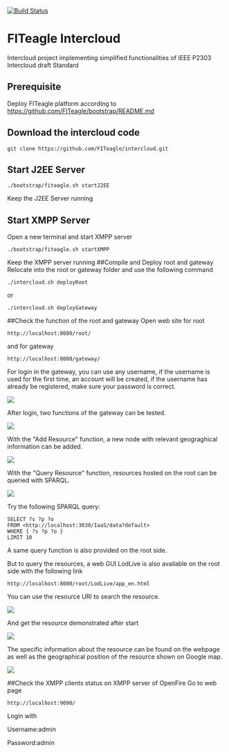 [![Build Status](https://travis-ci.org/FITeagle/intercloud.svg?branch=master)](https://travis-ci.org/FITeagle/intercloud)

# FITeagle Intercloud

Intercloud project implementing simplified functionalities of IEEE P2303 Intercloud draft Standard

## Prerequisite
Deploy FITeagle platform according to https://github.com/FITeagle/bootstrap/README.md

## Download the intercloud code
```
git clone https://github.com/FITeagle/intercloud.git
```

## Start J2EE Server
```
./bootstrap/fiteagle.sh startJ2EE
```
Keep the J2EE Server running
## Start XMPP Server
Open a new terminal and start XMPP server 
```
./bootstrap/fiteagle.sh startXMPP
```
Keep the XMPP server running
##Compile and Deploy root and gateway
Relocate into the root or gateway folder and use the following command
```
./intercloud.sh deployRoot
```
or
```
./intercloud.sh deployGateway
```
##Check the function of the root and gateway
Open web site for root
```
http://localhost:8080/root/ 
```
and for gateway 
```
http://localhost:8080/gateway/ 
```

For login in the gateway, you can use any username, if the username is used for the first time, an account will be created, if the username has already be registered, make sure your password is correct.

![](https://raw.github.com/FITeagle/intercloud/master/image/login.png)

After login, two functions of the gateway can be tested.

![](https://raw.github.com/FITeagle/intercloud/master/image/gatewayfunction.png)

With the "Add Resource" function, a new node with relevant geograghical information can be added.

![](https://raw.github.com/FITeagle/intercloud/master/image/addresource.png)

With the "Query Resource" function, resources hosted on the root can be queried with SPARQL. 

![](https://raw.github.com/FITeagle/intercloud/master/image/rootSPARQL.png)

Try the following SPARQL query:

```
SELECT ?s ?p ?o
FROM <http://localhost:3030/IaaS/data?default>
WHERE { ?s ?p ?o }
LIMIT 10
```
A same query function is also provided on the root side.

But to query the resources, a web GUI LodLive is also available on the root side with the following link

```
http://localhost:8080/root/LodLive/app_en.html
```

You can use the resource URI to search the resource.

![](https://raw.github.com/FITeagle/intercloud/master/image/lodlive.png)

And get the resource demonstrated after start

![](https://raw.github.com/FITeagle/intercloud/master/image/lodlivefiteagle.png)

The specific information about the resource can be found on the webpage as well as the geographical position of the resource shown on Google map.

![](https://raw.github.com/FITeagle/intercloud/master/image/lodlivemap.png)

##Check the XMPP clients status on XMPP server of OpenFire
Go to web page
```
http://localhost:9090/ 
```
Login with

Username:admin

Password:admin 

